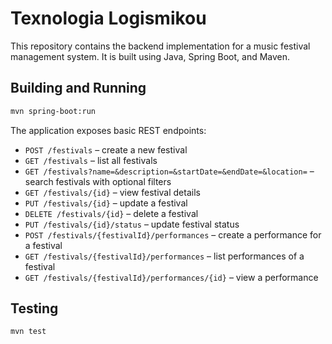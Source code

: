 # Texnologia Logismikou

This repository contains the backend implementation for a music festival management system. It is built using Java, Spring Boot, and Maven.

## Building and Running

```bash
mvn spring-boot:run
```

The application exposes basic REST endpoints:

- `POST /festivals` – create a new festival
- `GET /festivals` – list all festivals
- `GET /festivals?name=&description=&startDate=&endDate=&location=` – search festivals with optional filters
- `GET /festivals/{id}` – view festival details
- `PUT /festivals/{id}` – update a festival
- `DELETE /festivals/{id}` – delete a festival
- `PUT /festivals/{id}/status` – update festival status
- `POST /festivals/{festivalId}/performances` – create a performance for a festival
- `GET /festivals/{festivalId}/performances` – list performances of a festival
- `GET /festivals/{festivalId}/performances/{id}` – view a performance

## Testing

```bash
mvn test
```
